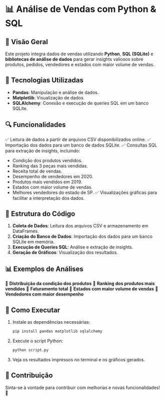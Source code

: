 # 📊 Análise de Vendas com Python & SQL

## 📌 Visão Geral
Este projeto integra dados de vendas utilizando **Python**, **SQL (SQLite)** e **bibliotecas de análise de dados** para gerar insights valiosos sobre produtos, pedidos, vendedores e estados com maior volume de vendas.

## 🔧 Tecnologias Utilizadas
- **Pandas**: Manipulação e análise de dados.
- **Matplotlib**: Visualização de dados.
- **SQLAlchemy**: Conexão e execução de queries SQL em um banco SQLite.

## 🔍 Funcionalidades
✅ Leitura de dados a partir de arquivos CSV disponibilizados online.
✅ Importação dos dados para um banco de dados SQLite.
✅ Consultas SQL para extração de insights, incluindo:
   - Condição dos produtos vendidos.
   - Ranking das 3 peças mais vendidas.
   - Receita total de vendas.
   - Desempenho de vendedores em 2020.
   - Produtos mais vendidos em 2019.
   - Estados com maior volume de vendas.
   - Melhores vendedores do estado de SP.
✅ Visualizações gráficas para facilitar a interpretação dos dados.

## 📂 Estrutura do Código
1. **Coleta de Dados**: Leitura dos arquivos CSV e armazenamento em DataFrames.
2. **Criação do Banco de Dados**: Importação dos dados para um banco SQLite em memória.
3. **Execução de Queries SQL**: Análise e extração de insights.
4. **Geração de Gráficos**: Visualização dos resultados.

## 📊 Exemplos de Análises
🔹 **Distribuição da condição dos produtos**
🔹 **Ranking dos produtos mais vendidos**
🔹 **Faturamento total**
🔹 **Estados com maior volume de vendas**
🔹 **Vendedores com maior desempenho**

## 🚀 Como Executar
1. Instale as dependências necessárias:
   ```bash
   pip install pandas matplotlib sqlalchemy
   ```
2. Execute o script Python:
   ```bash
   python script.py
   ```
3. Veja os resultados impressos no terminal e os gráficos gerados.

## 📌 Contribuição
Sinta-se à vontade para contribuir com melhorias e novas funcionalidades! 🚀

